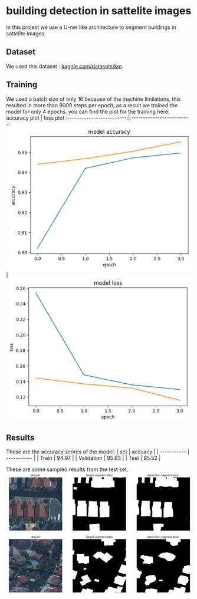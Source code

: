 # building detection in sattelite images

In this projest we use a U-net like architecture to segment buildings in sattelite images.

## Dataset

We used this dataset : [kaggle.com/datasets/km](https://www.kaggle.com/datasets/kmader/synthetic-word-ocr).

## Training

We used a batch size of only 16 because of the machine limilations, this resulted in more than 9000 steps per epoch, as a result we trained the model for only 4 epochs.
you can find the plot for the training here:
accuracy plot             |  loss plot
:-------------------------:|:-------------------------:
![assets/building_sat_im_acc.png](https://github.com/ghaith7/building_detection_sattelite_images/blob/main/assets/building_sat_im_acc.PNG)| ![](https://github.com/ghaith7/building_detection_sattelite_images/blob/main/assets/building_sat_im_loss.PNG)

## Results
These are the accuracy scores of the model:
| set | accuacy |
| ----------- | ----------- |
| Train | 94.97 |
| Validation | 95.63 |
| Test | 95.52 |

These are some sampled results from the test set.
![](https://github.com/ghaith7/building_detection_sattelite_images/blob/main/assets/results_sample.PNG)


